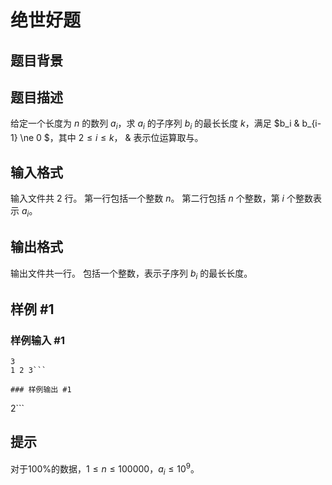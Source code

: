 # 绝世好题

## 题目背景



## 题目描述

给定一个长度为 $n$ 的数列 $a_i$，求 $a_i$ 的子序列 $b_i$ 的最长长度 $k$，满足 $b_i \& b_{i-1} \ne 0 $，其中 $2\leq i\leq k$， $\&$ 表示位运算取与。

## 输入格式

输入文件共 2 行。
第一行包括一个整数 $n$。
第二行包括 $n$ 个整数，第 $i$ 个整数表示 $a_i$。

## 输出格式

输出文件共一行。
包括一个整数，表示子序列 $b_i$ 的最长长度。

## 样例 #1

### 样例输入 #1
```
3
1 2 3```

### 样例输出 #1

```
2```

## 提示

对于100%的数据，$1\leq n\leq 100000$，$a_i\leq 10^9$。
